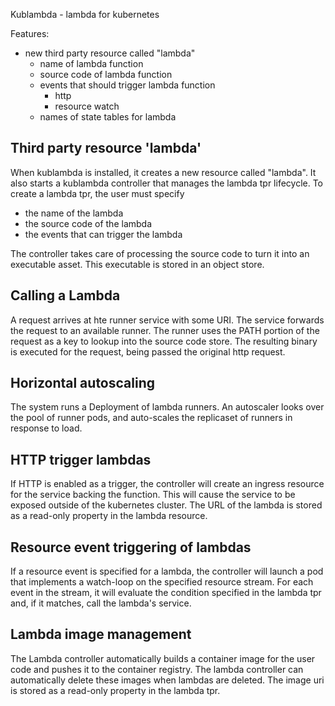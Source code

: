 Kublambda - lambda for kubernetes 

Features: 
- new third party resource called "lambda" 
    - name of lambda function 
    - source code of lambda function 
    - events that should trigger lambda function 
        - http
        - resource watch 
    - names of state tables for lambda 

Third party resource 'lambda' 
-----------------------------
When kublambda is installed, it creates a new resource called "lambda". It also starts a kublambda controller that manages the lambda tpr lifecycle. To create a lambda tpr, the user must specify
- the name of the lambda
- the source code of the lambda
- the events that can trigger the lambda 

The controller takes care of processing the source code to turn it into an executable asset. This executable is stored in an object store.

Calling a Lambda 
----------------
A request arrives at hte runner service with some URI. The service forwards the request to an available runner. The runner uses the PATH portion of the request as a key to lookup into the source code store. The resulting binary is executed for the request, being passed the original http request. 

Horizontal autoscaling
--------------------------
The system runs a Deployment of lambda runners. An autoscaler looks over the pool of runner pods, and auto-scales the replicaset of runners in response to load. 

HTTP trigger lambdas
--------------------
If HTTP is enabled as a trigger, the controller will create an ingress resource for the service backing the function. This will cause the service to be exposed outside of the kubernetes cluster. The URL of the lambda is stored as a read-only property in the lambda resource. 

Resource event triggering of lambdas
----------------------------------
If a resource event is specified for a lambda, the controller will launch a pod that implements a watch-loop on the specified resource stream. For each event in the stream, it will evaluate the condition specified in the lambda tpr and, if it matches, call the lambda's service. 


Lambda image management
-----------------------
The Lambda controller automatically builds a container image for the user code and pushes it to the container registry. The lambda controller can automatically delete these images when lambdas are deleted. The image uri is stored as a read-only property in the lambda tpr. 

